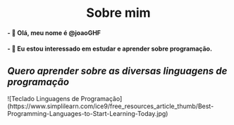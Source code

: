 <h1 align="center"> Sobre mim </h1>
<h4>- 👋 Olá, meu nome é <b>@joaoGHF</b></h4>
<h4>- 👀 Eu estou interessado em estudar e aprender sobre programação.</h4>
<h2 text_align="center"; ><i>Quero aprender sobre as diversas linguagens de programação</i></h2>
![Teclado Linguagens de Programação] (https://www.simplilearn.com/ice9/free_resources_article_thumb/Best-Programming-Languages-to-Start-Learning-Today.jpg)
